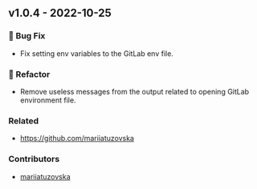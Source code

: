 ## v1.0.4 - 2022-10-25

### 🐛 Bug Fix

- Fix setting env variables to the GitLab env file.

### 🔨 Refactor

-  Remove useless messages from the output related to opening GitLab environment file.



### Related

- <https://github.com/mariiatuzovska>

### Contributors

- [mariiatuzovska](https://github.com/mariiatuzovska)



